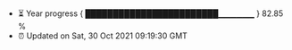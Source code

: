 - ⏳ Year progress { ████████████████████████▁▁▁▁▁▁ } 82.85 %
- ⏰ Updated on Sat, 30 Oct 2021 09:19:30 GMT

